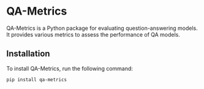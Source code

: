 # QA-Metrics

QA-Metrics is a Python package for evaluating question-answering models. It provides various metrics to assess the performance of QA models.

## Installation

To install QA-Metrics, run the following command:

```bash
pip install qa-metrics
